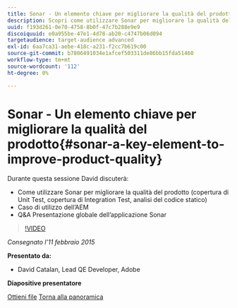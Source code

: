 ```yaml
---
title: Sonar - Un elemento chiave per migliorare la qualità del prodotto
description: Scopri come utilizzare Sonar per migliorare la qualità del prodotto, tra cui copertura di unit test, copertura di integration test e analisi del codice statico. Scopri anche il caso d’uso dell’AEM e una presentazione Q&A globale dell’applicazione Sonar.
uuid: f193d261-0e70-4758-8b0f-47c7b288e9e9
discoiquuid: e0a955be-47e1-4d78-ab20-c4747b06d094
targetaudience: target-audience advanced
exl-id: 6aa7ca31-aebe-418c-a231-f2cc7b619c00
source-git-commit: b7806491034e1afcef503311de86bb15fda51460
workflow-type: tm+mt
source-wordcount: '112'
ht-degree: 0%

---
```


# Sonar - Un elemento chiave per migliorare la qualità del prodotto{#sonar-a-key-element-to-improve-product-quality}

Durante questa sessione David discuterà:

* Come utilizzare Sonar per migliorare la qualità del prodotto (copertura di Unit Test, copertura di Integration Test, analisi del codice statico)
* Caso di utilizzo dell’AEM
* Q&amp;A Presentazione globale dell’applicazione Sonar

>[!VIDEO](https://video.tv.adobe.com/v/19379/?quality=9)

*Consegnato l’11 febbraio 2015*

**Presentato da:**

* David Catalan, Lead QE Developer, Adobe

**Diapositive presentatore**

[Ottieni file](assets/cq-gems-on-aem-sonarqube-2015-02.pdf)
[Torna alla panoramica](https://helpx.adobe.com/experience-manager/kt/eseminars/gems/aem-index.html)
